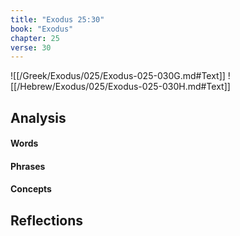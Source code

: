 ```yaml
---
title: "Exodus 25:30"
book: "Exodus"
chapter: 25
verse: 30
---
```

![[/Greek/Exodus/025/Exodus-025-030G.md#Text]]
![[/Hebrew/Exodus/025/Exodus-025-030H.md#Text]]

## Analysis

#### Words

#### Phrases

#### Concepts

## Reflections
